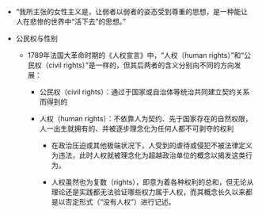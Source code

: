 - “我所主张的女性主义是，让弱者以弱者的姿态受到尊重的思想，是一种能让人在悲惨的世界中“活下去”的思想。”

- 公民权与性别

  - 1789年法国大革命时期的《人权宣言》中，“人权（human rights）”和“公民权（civil rights）”是一样的，但其后两者的含义分别向不同的方向发展：

    - 公民权（civil rights）：通过于国家或自治体等统治共同建立契约关系而得到的

    - 人权（human rights）：不依靠人为契约、先于国家存在的自然权限，人一出生就拥有的、并被逐步理念化为任何人都不可剥夺的权利

      - 在政治压迫或其他极端状况下，人受到的虐待或侵犯不被法律定义为违法，此时人权就被理念化为超越政治单位的概念以揭发这类行为。

      - 人权虽然也为复数（rights），即意为着各种权利的总和，但无论从理论还是实践都无法验证哪些权力属于人权，而其概念长久以来都是以否定形式（“没有人权”）进行记述。